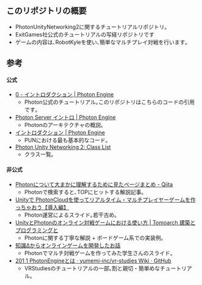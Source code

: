 ## このリポジトリの概要

* PhotonUnityNetworking2に関するチュートリアルリポジトリ｡
* ExitGames社公式のチュートリアルの写経リポジトリです
* ゲームの内容は､RobotKyleを使い､簡単なマルチプレイ対戦を行います｡


## 参考

#### 公式

* [0 - イントロダクション | Photon Engine](https://doc.photonengine.com/ja-jp/pun/current/demos-and-tutorials/pun-basics-tutorial/intro)
  * Photon公式のチュートリアル｡このリポジトリはこちらのコードの引用です｡
* [Photon Server イントロ | Photon Engine](https://doc.photonengine.com/ja-jp/server/current/getting-started/photon-server-intro)
  * Photonのアーキテクチャの概説｡
* [イントロダクション | Photon Engine](https://doc.photonengine.com/ja-jp/pun/current/getting-started/pun-intro)
  * PUNにおける最も基本的なコード｡
* [Photon Unity Networking 2: Class List](https://doc-api.photonengine.com/en/pun/v2/annotated.html)
  * クラス一覧｡

#### 非公式

* [Photonについて大まかに理解するために見たページまとめ - Qiita](https://qiita.com/ikejpcw/items/5f40dad81429e36f0f4f)
    * Photonで検索すると､TOPにヒットする解説記事｡
* [Unityで PhotonCloudを使ってリアルタイム・マルチプレイヤーゲームを作っちゃおう【導入編】](https://www.slideshare.net/GMOCloudJP/unity-photoncloud)
    * Photon運営によるスライド｡若干古め｡
* [UnityとPhotonのオンライン対戦ゲームにおける使い方 | Tomoarch 建築とプログラミングと](https://tomoarch.com/2019/04/10/unityphotononlinehowtocreategame/)
    * Photonに関する丁寧な解説 + ボードゲーム系での実装例｡
* [知識Δからオンラインゲームを開発したお話](https://www.slideshare.net/edofrank/ss-17996926)
  * Photonでマルチ対戦ゲームを作ってみた学生さんのスライド｡
* [201 1 PhotonEngineとは · yumemi-inc/vr-studies Wiki · GitHub](https://github.com/yumemi-inc/vr-studies/wiki/201-1-PhotonEngine%E3%81%A8%E3%81%AF)
  * VRStudiesのチュートリアルの一部｡割と親切・簡単めなチュートリアル｡
